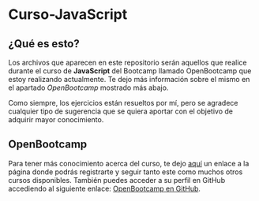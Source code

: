 # Curso-JavaScript
## ¿Qué es esto?
Los archivos que aparecen en este repositorio serán aquellos que realice durante el curso de **JavaScript** del Bootcamp llamado OpenBootcamp que estoy realizando actualmente. Te dejo más información sobre el mismo en el apartado *OpenBootcamp* mostrado más abajo.

Como siempre, los ejercicios están resueltos por mí, pero se agradece cualquier tipo de sugerencia que se quiera aportar con el objetivo de adquirir mayor conocimiento.

## OpenBootcamp
Para tener más conocimiento acerca del curso, te dejo [aquí](https://open-bootcamp.com/) un enlace a la página donde podrás registrarte y seguir tanto este como muchos otros cursos disponibles. También puedes acceder a su perfil en GitHub accediendo al siguiente enlace: [OpenBootcamp en GitHub](https://github.com/Open-Bootcamp).
